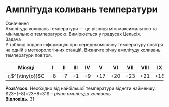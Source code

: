 # Амплiтуда коливань температури

<div class="eoz-wrap">
<span class="eoz">Означення</span>
<div class="eoz-text">
Амплiтуда коливань температури — це рiзниця мiж максимальною та мiнiмальною температурою. Вимiрюється у градусах
Цельсiя.
</div>
</div>


<div class="task-wrap">
<span class="task">Задача</span>
<div class="task-text">
У таблиці подано інформацію про середньомісячну температуру повітря на одній з метеорологічних станцій. Визначте річну амплітуду коливань температури повітря.

<table>
<thead>
<tr>
<th class="orange-cell">Мiсяцi</th>
<th class="orange-cell">I</th>
<th class="orange-cell">II</th>
<th class="orange-cell">III</th>
<th class="orange-cell">IV</th>
<th class="orange-cell">V</th>
<th class="orange-cell">VI</th>
<th class="orange-cell">VII</th>
<th class="orange-cell">VIII</th>
<th class="orange-cell">IX</th>
<th class="orange-cell">X</th>
<th class="orange-cell">XI</th>
<th class="orange-cell">XII</th>
</tr>
</thead>
<tbody>
<tr>
<td class="orange-cell"><i>t,</i>$^{\tiny{o}}$C</td>
<td class="orange-cell">-8</td>
<td class="orange-cell">-7</td>
<td class="orange-cell">+1</td>
<td class="orange-cell">+9</td>
<td class="orange-cell">+17</td>
<td class="orange-cell">+20</td>
<td class="orange-cell">+23</td>
<td class="orange-cell">+21</td>
<td class="orange-cell">+18</td>
<td class="orange-cell">+10</td>
<td class="orange-cell">+1</td>
<td class="orange-cell">-6</td>
</tr>
</tbody>
</table>
<b>Розв'язок.</b> Необхідно від найбільшої температури відняти найменшу.<br>
$23−(−8)=23+8=31$ – <i>річна амплітуда коливань</i><br>
<b>Відповідь.</b> 31
</div>
</div>
